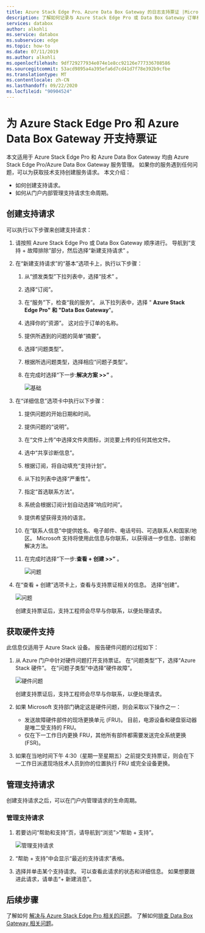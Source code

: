 ```yaml
---
title: Azure Stack Edge Pro、Azure Data Box Gateway 的日志支持票证 |Microsoft Docs
description: 了解如何记录与 Azure Stack Edge Pro 或 Data Box Gateway 订单相关的问题的支持请求。
services: databox
author: alkohli
ms.service: databox
ms.subservice: edge
ms.topic: how-to
ms.date: 07/11/2019
ms.author: alkohli
ms.openlocfilehash: 9df729277934e074e1e8cc92126e777336708586
ms.sourcegitcommit: 53acd9895a4a395efa6d7cd41d7f78e392b9cfbe
ms.translationtype: MT
ms.contentlocale: zh-CN
ms.lasthandoff: 09/22/2020
ms.locfileid: "90904524"
---
```

# <a name="open-a-support-ticket-for-azure-stack-edge-pro-and-azure-data-box-gateway"></a>为 Azure Stack Edge Pro 和 Azure Data Box Gateway 开支持票证

本文适用于 Azure Stack Edge Pro 和 Azure Data Box Gateway 均由 Azure Stack Edge Pro/Azure Data Box Gateway 服务管理。 如果你的服务遇到任何问题，可以为获取技术支持创建服务请求。 本文介绍：

* 如何创建支持请求。
* 如何从门户内部管理支持请求生命周期。

## <a name="create-a-support-request"></a>创建支持请求

可以执行以下步骤来创建支持请求：

1. 请按照 Azure Stack Edge Pro 或 Data Box Gateway 顺序进行。 导航到“支持 + 故障排除”部分，然后选择“新建支持请求” 。

2. 在“新建支持请求”的“基本”选项卡上，执行以下步骤：

    1. 从“颁发类型”下拉列表中，选择“技术” 。
    2. 选择“订阅”。
    3. 在“服务”下，检查“我的服务”。  从下拉列表中，选择 " **Azure Stack Edge Pro" 和 "Data Box Gateway**"。
    4. 选择你的“资源”。 这对应于订单的名称。
    5. 提供所遇到的问题的简单“摘要”。 
    6. 选择“问题类型”。
    7. 根据所选问题类型，选择相应“问题子类型”。
    8. 在完成时选择“下一步:**解决方案 >>”** 。

        ![基础](./media/azure-stack-edge-contact-microsoft-support/data-box-edge-support-request-1.png)

3. 在“详细信息”选项卡中执行以下步骤：

    1. 提供问题的开始日期和时间。
    2. 提供问题的“说明”。
    3. 在“文件上传”中选择文件夹图标，浏览要上传的任何其他文件。
    4. 选中“共享诊断信息”。
    5. 根据订阅，将自动填充“支持计划”。
    6. 从下拉列表中选择“严重性”。
    7. 指定“首选联系方法”。
    8. 系统会根据订阅计划自动选择“响应时间”。
    9. 提供希望获得支持的语言。
    10. 在“联系人信息”中提供姓名、电子邮件、电话号码、可选联系人和国家/地区。 Microsoft 支持将使用此信息与你联系，以获得进一步信息、诊断和解决方法。 
    11. 在完成时选择“下一步:**查看 + 创建 >>”** 。

        ![问题](./media/azure-stack-edge-contact-microsoft-support/data-box-edge-support-request-2.png)

4. 在“查看 + 创建”选项卡上，查看与支持票证相关的信息。 选择“创建”。 

    ![问题](./media/azure-stack-edge-contact-microsoft-support/data-box-edge-support-request-3.png)

    创建支持票证后，支持工程师会尽早与你联系，以便处理请求。

## <a name="get-hardware-support"></a>获取硬件支持

此信息仅适用于 Azure Stack 设备。 报告硬件问题的过程如下：

1. 从 Azure 门户中针对硬件问题打开支持票证。 在“问题类型”下，选择“Azure Stack 硬件”。 在“问题子类型”中选择“硬件故障”。

    ![硬件问题](./media/azure-stack-edge-contact-microsoft-support/data-box-edge-hardware-issue-1.png)

    创建支持票证后，支持工程师会尽早与你联系，以便处理请求。

2. 如果 Microsoft 支持部门确定这是硬件问题，则会采取以下操作之一：

    * 发送故障硬件部件的现场更换单元 (FRU)。 目前，电源设备和硬盘驱动器是唯二受支持的 FRU。
    * 仅在下一工作日内更换 FRU，其他所有部件都需要发送完全系统更换 (FSR)。

3. 如果在当地时间下午 4:30（星期一至星期五）之前提交支持票证，则会在下一工作日派遣现场技术人员到你的位置执行 FRU 或完全设备更换。

## <a name="manage-a-support-request"></a>管理支持请求

创建支持请求之后，可以在门户内管理请求的生命周期。

### <a name="to-manage-your-support-requests"></a>管理支持请求

1. 若要访问“帮助和支持”页，请导航到“浏览”>“帮助 + 支持”。

    ![管理支持请求](./media/azure-stack-edge-contact-microsoft-support/data-box-edge-manage-support-request-1.png)

2. “帮助 + 支持”中会显示“最近的支持请求”表格。 

    <!--[Manage support requests](./media/azure-stack-edge-contact-microsoft-support/data-box-edge-support-request-1.png)--> 

3. 选择并单击某个支持请求。 可以查看此请求的状态和详细信息。 如果想要跟进此请求，请单击“+ 新建消息”。

## <a name="next-steps"></a>后续步骤

了解如何 [解决与 Azure Stack Edge Pro 相关的问题](azure-stack-edge-troubleshoot.md)。
了解如何[排查 Data Box Gateway 相关问题](data-box-gateway-troubleshoot.md)。
